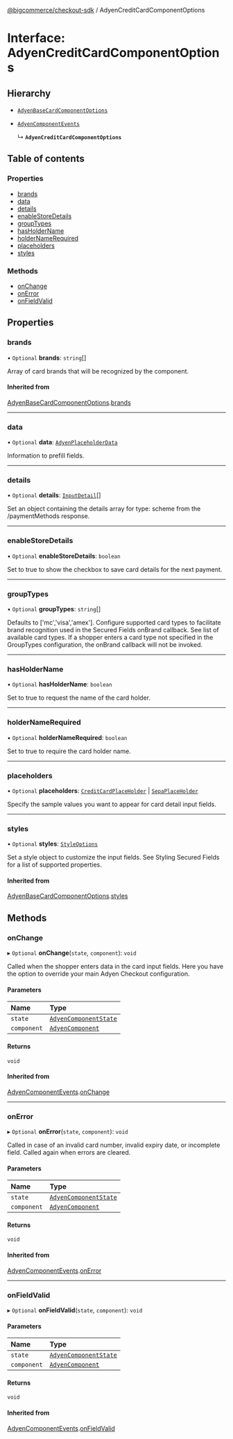[@bigcommerce/checkout-sdk](../README.md) / AdyenCreditCardComponentOptions

# Interface: AdyenCreditCardComponentOptions

## Hierarchy

- [`AdyenBaseCardComponentOptions`](AdyenBaseCardComponentOptions.md)

- [`AdyenComponentEvents`](AdyenComponentEvents.md)

  ↳ **`AdyenCreditCardComponentOptions`**

## Table of contents

### Properties

- [brands](AdyenCreditCardComponentOptions.md#brands)
- [data](AdyenCreditCardComponentOptions.md#data)
- [details](AdyenCreditCardComponentOptions.md#details)
- [enableStoreDetails](AdyenCreditCardComponentOptions.md#enablestoredetails)
- [groupTypes](AdyenCreditCardComponentOptions.md#grouptypes)
- [hasHolderName](AdyenCreditCardComponentOptions.md#hasholdername)
- [holderNameRequired](AdyenCreditCardComponentOptions.md#holdernamerequired)
- [placeholders](AdyenCreditCardComponentOptions.md#placeholders)
- [styles](AdyenCreditCardComponentOptions.md#styles)

### Methods

- [onChange](AdyenCreditCardComponentOptions.md#onchange)
- [onError](AdyenCreditCardComponentOptions.md#onerror)
- [onFieldValid](AdyenCreditCardComponentOptions.md#onfieldvalid)

## Properties

### brands

• `Optional` **brands**: `string`[]

Array of card brands that will be recognized by the component.

#### Inherited from

[AdyenBaseCardComponentOptions](AdyenBaseCardComponentOptions.md).[brands](AdyenBaseCardComponentOptions.md#brands)

___

### data

• `Optional` **data**: [`AdyenPlaceholderData`](AdyenPlaceholderData.md)

Information to prefill fields.

___

### details

• `Optional` **details**: [`InputDetail`](InputDetail.md)[]

Set an object containing the details array for type: scheme from
the /paymentMethods response.

___

### enableStoreDetails

• `Optional` **enableStoreDetails**: `boolean`

Set to true to show the checkbox to save card details for the next payment.

___

### groupTypes

• `Optional` **groupTypes**: `string`[]

Defaults to ['mc','visa','amex']. Configure supported card types to
facilitate brand recognition used in the Secured Fields onBrand callback.
See list of available card types. If a shopper enters a card type not
specified in the GroupTypes configuration, the onBrand callback will not be invoked.

___

### hasHolderName

• `Optional` **hasHolderName**: `boolean`

Set to true to request the name of the card holder.

___

### holderNameRequired

• `Optional` **holderNameRequired**: `boolean`

Set to true to require the card holder name.

___

### placeholders

• `Optional` **placeholders**: [`CreditCardPlaceHolder`](CreditCardPlaceHolder.md) \| [`SepaPlaceHolder`](SepaPlaceHolder.md)

Specify the sample values you want to appear for card detail input fields.

___

### styles

• `Optional` **styles**: [`StyleOptions`](StyleOptions.md)

Set a style object to customize the input fields. See Styling Secured Fields
for a list of supported properties.

#### Inherited from

[AdyenBaseCardComponentOptions](AdyenBaseCardComponentOptions.md).[styles](AdyenBaseCardComponentOptions.md#styles)

## Methods

### onChange

▸ `Optional` **onChange**(`state`, `component`): `void`

Called when the shopper enters data in the card input fields.
Here you have the option to override your main Adyen Checkout configuration.

#### Parameters

| Name | Type |
| :------ | :------ |
| `state` | [`AdyenComponentState`](../README.md#adyencomponentstate) |
| `component` | [`AdyenComponent`](AdyenComponent.md) |

#### Returns

`void`

#### Inherited from

[AdyenComponentEvents](AdyenComponentEvents.md).[onChange](AdyenComponentEvents.md#onchange)

___

### onError

▸ `Optional` **onError**(`state`, `component`): `void`

Called in case of an invalid card number, invalid expiry date, or
 incomplete field. Called again when errors are cleared.

#### Parameters

| Name | Type |
| :------ | :------ |
| `state` | [`AdyenComponentState`](../README.md#adyencomponentstate) |
| `component` | [`AdyenComponent`](AdyenComponent.md) |

#### Returns

`void`

#### Inherited from

[AdyenComponentEvents](AdyenComponentEvents.md).[onError](AdyenComponentEvents.md#onerror)

___

### onFieldValid

▸ `Optional` **onFieldValid**(`state`, `component`): `void`

#### Parameters

| Name | Type |
| :------ | :------ |
| `state` | [`AdyenComponentState`](../README.md#adyencomponentstate) |
| `component` | [`AdyenComponent`](AdyenComponent.md) |

#### Returns

`void`

#### Inherited from

[AdyenComponentEvents](AdyenComponentEvents.md).[onFieldValid](AdyenComponentEvents.md#onfieldvalid)
